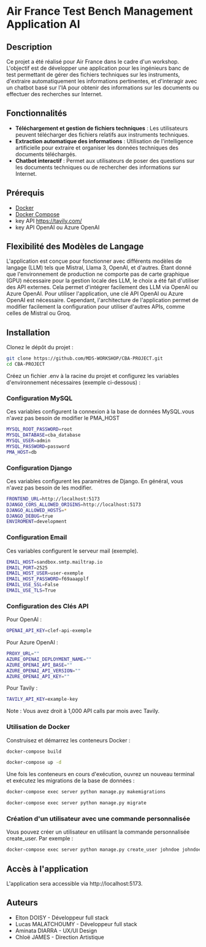 # Air France Test Bench Management Application AI

## Description

Ce projet a été réalisé pour Air France dans le cadre d'un workshop. L'objectif est de développer une application pour les ingénieurs banc de test permettant de gérer des fichiers techniques sur les instruments, d'extraire automatiquement les informations pertinentes, et d'interagir avec un chatbot basé sur l'IA pour obtenir des informations sur les documents ou effectuer des recherches sur Internet.

## Fonctionnalités

- **Téléchargement et gestion de fichiers techniques** : Les utilisateurs peuvent télécharger des fichiers relatifs aux instruments techniques.
- **Extraction automatique des informations** : Utilisation de l'intelligence artificielle pour extraire et organiser les données techniques des documents téléchargés.
- **Chatbot interactif** : Permet aux utilisateurs de poser des questions sur les documents techniques ou de rechercher des informations sur Internet.

## Prérequis

- [Docker](https://docs.docker.com/get-docker/)
- [Docker Compose](https://docs.docker.com/compose/install/)
- key API https://tavily.com/
- key API OpenAI ou Azure OpenAI

## Flexibilité des Modèles de Langage

L'application est conçue pour fonctionner avec différents modèles de langage (LLM) tels que Mistral, Llama 3, OpenAI, et d'autres. Étant donné que l'environnement de production ne comporte pas de carte graphique (GPU) nécessaire pour la gestion locale des LLM, le choix a été fait d'utiliser des API externes. Cela permet d'intégrer facilement des LLM via OpenAI ou Azure OpenAI. Pour utiliser l'application, une clé API OpenAI ou Azure OpenAI est nécessaire. Cependant, l'architecture de l'application permet de modifier facilement la configuration pour utiliser d'autres APIs, comme celles de Mistral ou Groq.

## Installation

Clonez le dépôt du projet :

```sh
git clone https://github.com/MDS-WORKSHOP/CBA-PROJECT.git
cd CBA-PROJECT 
```

Créez un fichier .env à la racine du projet et configurez les variables d'environnement nécessaires (exemple ci-dessous) :

### Configuration MySQL

Ces variables configurent la connexion à la base de données MySQL.vous n'avez pas besoin de modifier le PMA_HOST

```sh
MYSQL_ROOT_PASSWORD=root
MYSQL_DATABASE=cba_database
MYSQL_USER=admin
MYSQL_PASSWORD=password
PMA_HOST=db
```

### Configuration Django

Ces variables configurent les paramètres de Django. En général, vous n'avez pas besoin de les modifier.

```sh
FRONTEND_URL=http://localhost:5173
DJANGO_CORS_ALLOWED_ORIGINS=http://localhost:5173
DJANGO_ALLOWED_HOSTS=*
DJANGO_DEBUG=true
ENVIROMENT=development
```

### Configuration Email 

Ces variables configurent le serveur mail (exemple).

```sh
EMAIL_HOST=sandbox.smtp.mailtrap.io
EMAIL_PORT=2525
EMAIL_HOST_USER=user-exemple
EMAIL_HOST_PASSWORD=f69aaapplf
EMAIL_USE_SSL=False
EMAIL_USE_TLS=True
```
### Configuration des Clés API

Pour OpenAI :
```sh
OPENAI_API_KEY=clef-api-exemple
```
Pour Azure OpenAI :
```sh
PROXY_URL=""
AZURE_OPENAI_DEPLOYMENT_NAME=""
AZURE_OPENAI_API_BASE=""
AZURE_OPENAI_API_VERSION=""
AZURE_OPENAI_API_KEY=""
```
Pour Tavily :
```sh
TAVILY_API_KEY=example-key
```
Note : Vous avez droit à 1,000 API calls par mois avec Tavily.

### Utilisation de Docker
Construisez et démarrez les conteneurs Docker :

```sh
docker-compose build

docker-compose up -d
```

Une fois les conteneurs en cours d'exécution, ouvrez un nouveau terminal et exécutez les migrations de la base de données :


```sh
docker-compose exec server python manage.py makemigrations

docker-compose exec server python manage.py migrate
```

### Création d'un utilisateur avec une commande personnalisée

Vous pouvez créer un utilisateur en utilisant la commande personnalisée create_user. Par exemple :
```sh
docker-compose exec server python manage.py create_user johndoe johndoe@example.com password123 --first_name=John --last_name=Doe --profile=CD --role=admin --site=CDG
```

## Accès à l'application

L'application sera accessible via http://localhost:5173.


## Auteurs

- Elton DOISY - Développeur full stack
- Lucas MALATCHOUMY - Développeur full stack
- Aminata DIARRA - UX/UI Design
- Chloë JAMES - Direction Artistique

